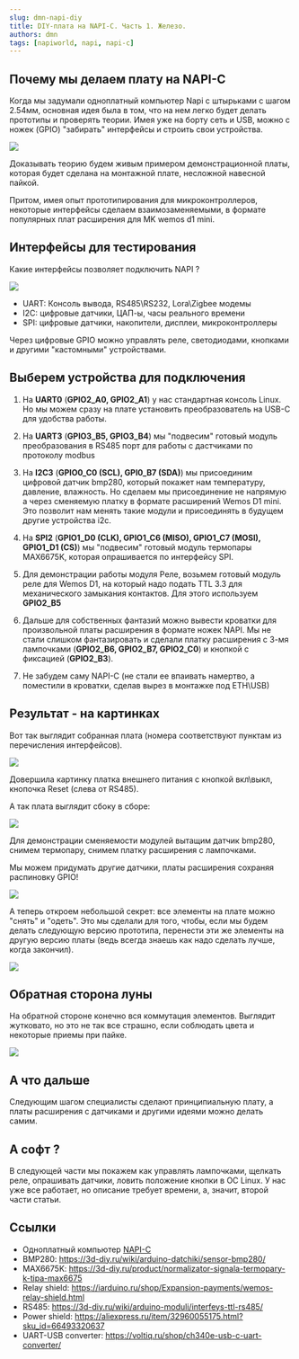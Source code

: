 ```yaml
---
slug: dmn-napi-diy
title: DIY-плата на NAPI-C. Часть 1. Железо.
authors: dmn
tags: [napiworld, napi, napi-c]
---
```


## Почему мы делаем плату на NAPI-C

Когда мы задумали одноплатный компьютер Napi с штырьками c шагом 2.54мм, основная идея была в том, что на нем легко будет делать прототипы и проверять теории. Имея уже на борту сеть и USB, можно с ножек (GPIO) "забирать" интерфейсы и строить свои устройства. 

![](img/napi-hands.jpg)

Доказывать теорию будем живым примером демонстрационной платы, которая будет сделана на монтажной плате, несложной навесной пайкой. 

Притом, имея опыт прототипирования для микроконтроллеров, некоторые интерфейсы сделаем взаимозаменяемыми, в формате популярных плат расширения для МK wemos d1 mini.

## Интерфейсы для тестирования

Какие интерфейсы позволяет подключить NAPI ? 

![](../../docs/img-n/gpio_11123-4.jpg)

- UART: Консоль вывода, RS485\RS232, Lora\Zigbee модемы
- I2C: цифровые датчики, ЦАП-ы, часы реального времени
- SPI: цифровые датчики, накопители, дисплеи, микроконтроллеры

Через цифровые GPIO можно управлять реле, светодиодами, кнопками и другими "кастомными" устройствами.  

## Выберем устройства для подключения

1. На **UART0** (**GPIO2_A0, GPIO2_A1**) у нас стандартная консоль Linux. Но мы можем сразу на плате установить преобразователь на USB-C для удобства работы. 

2. На **UART3** (**GPIO3_B5, GPIO3_B4**) мы "подвесим" готовый модуль преобразования в RS485 порт для работы с дастчиками по протоколу modbus

3. На **I2C3** (**GPIO0_C0 (SCL), GPI0_B7 (SDA)**) мы присоединим цифровой датчик bmp280, который покажет нам температуру, давление, влажность. Но сделаем мы присоединение не напрямую а через сменяемую платку в формате расширений Wemos D1 mini. Это позволит нам менять такие модули и присоединять в будущем другие устройства i2c.

4. На **SPI2** (**GPIO1_D0 (CLK), GPIO1_C6 (MISO), GPIO1_C7 (MOSI), GPIO1_D1 (CS)**) мы "подвесим" готовый модуль термопары MAX6675K, которая опрашивается по интерфейсу SPI.

5. Для демонстрации работы модуля Реле, возьмем готовый модуль реле для Wemos D1, на который надо подать TTL 3.3 для механического замыкания контактов. Для этого используем **GPIO2_B5**

6. Дальше для собственных фантазий можно вывести кроватки для произвольной платы расширения в формате ножек NAPI. Мы не стали слишком фантазировать и сделали платку расширения с 3-мя лампочками (**GPIO2_B6, GPIO2_B7, GPIO2_C0**) и кнопкой с фиксацией (**GPIO2_B3**).
   
7. Не забудем саму NAPI-C (не стали ее впаивать намертво, а поместили в кроватки, сделав вырез в монтажке под ETH\USB)

## Результат - на картинках

Вот так выглядит собранная плата (номера соответствуют пунктам из перечисления интерфейсов).

![](img/scheme-2-napi-diy.jpg)

Довершила картинку платка внешнего питания с кнопкой вкл\выкл, кнопочка Reset (слева от RS485).

А так плата выглядит сбоку в сборе:

![](img/scheme-3-napi-diy.jpg)

Для демонстрации сменяемости модулей вытащим датчик bmp280, снимем термопару, снимем платку расширения с лампочками. 

Мы можем придумать другие датчики, платы расширения сохраняя распиновку GPIO!

![](img/scheme-4-napi-diy.jpg)

А теперь откроем небольшой секрет: все элементы на плате можно "снять" и "одеть". Это мы сделали для того, чтобы, если мы будем делать следующую версию прототипа, перенести эти же элементы на другую версию платы (ведь всегда знаешь как надо сделать лучше, когда закончил).


![](img/scheme-5-napi-diy.jpg)


## Обратная сторона луны

На обратной стороне конечно вся коммутация элементов. Выглядит жутковато, но
это не так все страшно, если соблюдать цвета и некоторые приемы при пайке.

![](img/scheme-6-napi-diy.jpg)

## А что дальше

Следующим шагом специалисты сделают принципиальную плату, а платы расширения с датчиками и другими идеями можно делать самим.

## А софт ?

В следующей части мы покажем как управлять лампочками, щелкать реле, опрашивать датчики, ловить положение кнопки в ОС Linux. У нас уже все работает, но описание требует времени, а, значит, второй части статьи. 

## Ссылки

- Одноплатный компьютер [NAPI-C](/docs/napi-intro)
- BMP280: https://3d-diy.ru/wiki/arduino-datchiki/sensor-bmp280/ 
- MAX6675K: https://3d-diy.ru/product/normalizator-signala-termopary-k-tipa-max6675
- Relay shield: https://iarduino.ru/shop/Expansion-payments/wemos-relay-shield.html
- RS485: https://3d-diy.ru/wiki/arduino-moduli/interfeys-ttl-rs485/
- Power shield: https://aliexpress.ru/item/32960055175.html?sku_id=66493320637
- UART-USB converter: https://voltiq.ru/shop/ch340e-usb-c-uart-converter/